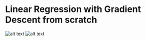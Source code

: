 # Linear Regression with Gradient Descent from scratch
![alt text](https://github.com/moeenkhurram/Linear-Regression-with-Gradient-Descent]/blob/screenshot-localhost_8888-2021.03.21-18_02_46.png?raw=true)
![alt text](https://github.com/moeenkhurram/Linear-Regression-with-Gradient-Descent]/blob/screenshot-localhost_8888-2021.03.21-18_03_27.png?raw=true)
